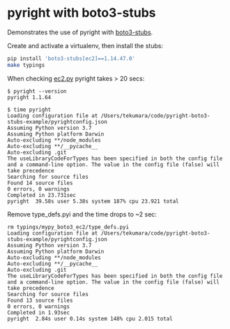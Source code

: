 # pyright with boto3-stubs

Demonstrates the use of pyright with [boto3-stubs](https://pypi.org/project/boto3-stubs/).

Create and activate a virtualenv, then install the stubs:

```bash
pip install 'boto3-stubs[ec2]==1.14.47.0'
make typings
```

When checking [ec2.py](ec2.py) pyright takes > 20 secs:

```
$ pyright --version
pyright 1.1.64

$ time pyright
Loading configuration file at /Users/tekumara/code/pyright-boto3-stubs-example/pyrightconfig.json
Assuming Python version 3.7
Assuming Python platform Darwin
Auto-excluding **/node_modules
Auto-excluding **/__pycache__
Auto-excluding .git
The useLibraryCodeForTypes has been specified in both the config file and a command-line option. The value in the config file (false) will take precedence
Searching for source files
Found 14 source files
0 errors, 0 warnings
Completed in 23.731sec
pyright  39.58s user 5.38s system 187% cpu 23.921 total
```

Remove type_defs.pyi and the time drops to ~2 sec:

```
rm typings/mypy_boto3_ec2/type_defs.pyi
Loading configuration file at /Users/tekumara/code/pyright-boto3-stubs-example/pyrightconfig.json
Assuming Python version 3.7
Assuming Python platform Darwin
Auto-excluding **/node_modules
Auto-excluding **/__pycache__
Auto-excluding .git
The useLibraryCodeForTypes has been specified in both the config file and a command-line option. The value in the config file (false) will take precedence
Searching for source files
Found 13 source files
0 errors, 0 warnings
Completed in 1.93sec
pyright  2.84s user 0.14s system 148% cpu 2.015 total
```
